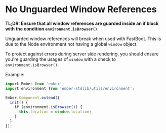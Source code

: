 # No Unguarded Window References

**TL;DR: Ensure that all window references are guarded inside an if block with the condition `environment.isBrowser()`**

Unguarded window references will break when used with FastBoot. This is due to the Node environment
not having a global `window` object. 

To protect against errors during server side rendering, you should ensure you're guarding the usages
of `window` with a check to `environment.isBrowser()`.

Example:

```js
import Ember from 'ember';
import environment from 'ember-stdlib/utils/environment';

Ember.Component.extend({
  init() {
    if (environment.isBrowser()) {
      this.location = window.location;
    }
  }
});
```
